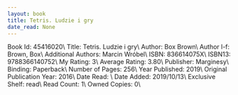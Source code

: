 ```yaml
---
layout: book
title: Tetris. Ludzie i gry
date_read: None
---
```


Book Id: 45416020\ 
Title: Tetris. Ludzie i gry\ 
Author: Box Brown\ 
Author l-f: Brown, Box\ 
Additional Authors: Marcin Wróbel\ 
ISBN: 836614075X\ 
ISBN13: 9788366140752\ 
My Rating: 3\ 
Average Rating: 3.80\ 
Publisher: Marginesy\ 
Binding: Paperback\ 
Number of Pages: 256\ 
Year Published: 2019\ 
Original Publication Year: 2016\ 
Date Read: \ 
Date Added: 2019/10/13\ 
Exclusive Shelf: read\ 
Read Count: 1\ 
Owned Copies: 0\ 

